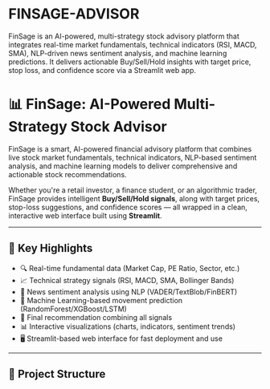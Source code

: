 # FINSAGE-ADVISOR
FinSage is an AI-powered, multi-strategy stock advisory platform that integrates real-time market fundamentals, technical indicators (RSI, MACD, SMA), NLP-driven news sentiment analysis, and machine learning predictions. It delivers actionable Buy/Sell/Hold insights with target price, stop loss, and confidence score via a Streamlit web app.
# 📊 FinSage: AI-Powered Multi-Strategy Stock Advisor

FinSage is a smart, AI-powered financial advisory platform that combines live stock market fundamentals, technical indicators, NLP-based sentiment analysis, and machine learning models to deliver comprehensive and actionable stock recommendations.

Whether you're a retail investor, a finance student, or an algorithmic trader, FinSage provides intelligent **Buy/Sell/Hold signals**, along with target prices, stop-loss suggestions, and confidence scores — all wrapped in a clean, interactive web interface built using **Streamlit**.

---

## 🧠 Key Highlights

- 🔍 Real-time fundamental data (Market Cap, PE Ratio, Sector, etc.)
- 📈 Technical strategy signals (RSI, MACD, SMA, Bollinger Bands)
- 📰 News sentiment analysis using NLP (VADER/TextBlob/FinBERT)
- 🤖 Machine Learning-based movement prediction (RandomForest/XGBoost/LSTM)
- 📌 Final recommendation combining all signals
- 📊 Interactive visualizations (charts, indicators, sentiment trends)
- 🖥️ Streamlit-based web interface for fast deployment and use

---

## 📂 Project Structure

